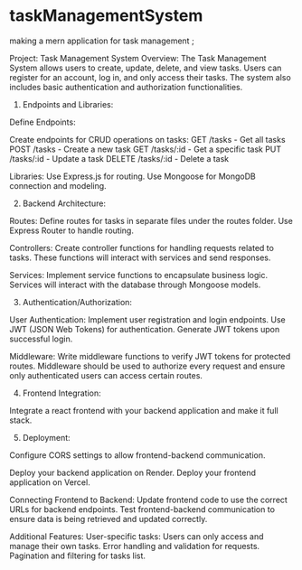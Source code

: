 # taskManagementSystem
making a mern application for task management ;

Project: Task Management System
Overview:
The Task Management System allows users to create, update, delete, and view tasks. Users can register for an account, log in, and only access their tasks. The system also includes basic authentication and authorization functionalities.

1. Endpoints and Libraries:

Define Endpoints:

Create endpoints for CRUD operations on tasks:
GET /tasks - Get all tasks
POST /tasks - Create a new task
GET /tasks/:id - Get a specific task
PUT /tasks/:id - Update a task
DELETE /tasks/:id - Delete a task

Libraries:
Use Express.js for routing.
Use Mongoose for MongoDB connection and modeling.

2. Backend Architecture:

Routes:
Define routes for tasks in separate files under the routes folder.
Use Express Router to handle routing.

Controllers:
Create controller functions for handling requests related to tasks.
These functions will interact with services and send responses.

Services:
Implement service functions to encapsulate business logic.
Services will interact with the database through Mongoose models.

3. Authentication/Authorization:

User Authentication:
Implement user registration and login endpoints.
Use JWT (JSON Web Tokens) for authentication.
Generate JWT tokens upon successful login.

Middleware:
Write middleware functions to verify JWT tokens for protected routes.
Middleware should be used to authorize every request and ensure only authenticated users can access certain routes.

4. Frontend Integration:

Integrate a react frontend with your backend application and make it full stack.

5. Deployment:

Configure CORS settings to allow frontend-backend communication.

Deploy your backend application on Render.
Deploy your frontend application on Vercel.

Connecting Frontend to Backend:
Update frontend code to use the correct URLs for backend endpoints.
Test frontend-backend communication to ensure data is being retrieved and updated correctly.

Additional Features:
User-specific tasks: Users can only access and manage their own tasks.
Error handling and validation for requests.
Pagination and filtering for tasks list.
